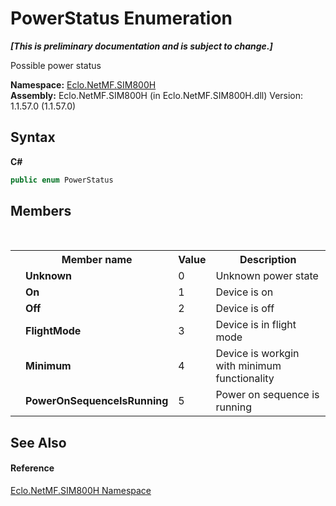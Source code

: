 # PowerStatus Enumeration
 _**\[This is preliminary documentation and is subject to change.\]**_

Possible power status

**Namespace:**&nbsp;<a href="N_Eclo_NetMF_SIM800H">Eclo.NetMF.SIM800H</a><br />**Assembly:**&nbsp;Eclo.NetMF.SIM800H (in Eclo.NetMF.SIM800H.dll) Version: 1.1.57.0 (1.1.57.0)

## Syntax

**C#**<br />
``` C#
public enum PowerStatus
```


## Members
&nbsp;<table><tr><th></th><th>Member name</th><th>Value</th><th>Description</th></tr><tr><td /><td target="F:Eclo.NetMF.SIM800H.PowerStatus.Unknown">**Unknown**</td><td>0</td><td>Unknown power state</td></tr><tr><td /><td target="F:Eclo.NetMF.SIM800H.PowerStatus.On">**On**</td><td>1</td><td>Device is on</td></tr><tr><td /><td target="F:Eclo.NetMF.SIM800H.PowerStatus.Off">**Off**</td><td>2</td><td>Device is off</td></tr><tr><td /><td target="F:Eclo.NetMF.SIM800H.PowerStatus.FlightMode">**FlightMode**</td><td>3</td><td>Device is in flight mode</td></tr><tr><td /><td target="F:Eclo.NetMF.SIM800H.PowerStatus.Minimum">**Minimum**</td><td>4</td><td>Device is workgin with minimum functionality</td></tr><tr><td /><td target="F:Eclo.NetMF.SIM800H.PowerStatus.PowerOnSequenceIsRunning">**PowerOnSequenceIsRunning**</td><td>5</td><td>Power on sequence is running</td></tr></table>

## See Also


#### Reference
<a href="N_Eclo_NetMF_SIM800H">Eclo.NetMF.SIM800H Namespace</a><br />